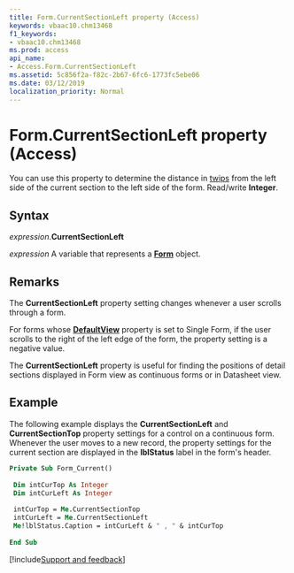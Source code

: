 ```yaml
---
title: Form.CurrentSectionLeft property (Access)
keywords: vbaac10.chm13468
f1_keywords:
- vbaac10.chm13468
ms.prod: access
api_name:
- Access.Form.CurrentSectionLeft
ms.assetid: 5c856f2a-f82c-2b67-6fc6-1773fc5ebe06
ms.date: 03/12/2019
localization_priority: Normal
---
```



# Form.CurrentSectionLeft property (Access)

You can use this property to determine the distance in [twips](../language/glossary/vbe-glossary.md#twip) from the left side of the current section to the left side of the form. Read/write **Integer**.


## Syntax

_expression_.**CurrentSectionLeft**

_expression_ A variable that represents a **[Form](Access.Form.md)** object.


## Remarks

The **CurrentSectionLeft** property setting changes whenever a user scrolls through a form.

For forms whose **[DefaultView](Access.Form.DefaultView.md)** property is set to Single Form, if the user scrolls to the right of the left edge of the form, the property setting is a negative value.

The **CurrentSectionLeft** property is useful for finding the positions of detail sections displayed in Form view as continuous forms or in Datasheet view.


## Example

The following example displays the **CurrentSectionLeft** and **CurrentSectionTop** property settings for a control on a continuous form. Whenever the user moves to a new record, the property settings for the current section are displayed in the **lblStatus** label in the form's header.

```vb
Private Sub Form_Current() 
 
 Dim intCurTop As Integer 
 Dim intCurLeft As Integer 
 
 intCurTop = Me.CurrentSectionTop 
 intCurLeft = Me.CurrentSectionLeft 
 Me!lblStatus.Caption = intCurLeft & " , " & intCurTop 
 
End Sub
```




[!include[Support and feedback](~/includes/feedback-boilerplate.md)]